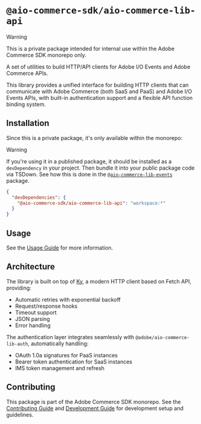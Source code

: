 # `@aio-commerce-sdk/aio-commerce-lib-api`

> [!WARNING]
> This is a private package intended for internal use within the Adobe Commerce SDK monorepo only.

A set of utilities to build HTTP/API clients for Adobe I/O Events and Adobe Commerce APIs.

This library provides a unified interface for building HTTP clients that can communicate with Adobe Commerce (both SaaS and PaaS) and Adobe I/O Events APIs, with built-in authentication support and a flexible API function binding system.

## Installation

Since this is a private package, it's only available within the monorepo:

> [!WARNING]
> If you're using it in a published package, it should be installed as a `devDependency` in your project. Then bundle it into your public package code via TSDown. See how this is done in the [`@aio-commerce-lib-events`](../aio-commerce-lib-events/tsdown.config.ts) package.

```json
{
  "devDependencies": {
    "@aio-commerce-sdk/aio-commerce-lib-api": "workspace:*"
  }
}
```

## Usage

See the [Usage Guide](docs/usage.md) for more information.

## Architecture

The library is built on top of [Ky](https://github.com/sindresorhus/ky), a modern HTTP client based on Fetch API, providing:

- Automatic retries with exponential backoff
- Request/response hooks
- Timeout support
- JSON parsing
- Error handling

The authentication layer integrates seamlessly with `@adobe/aio-commerce-lib-auth`, automatically handling:

- OAuth 1.0a signatures for PaaS instances
- Bearer token authentication for SaaS instances
- IMS token management and refresh

## Contributing

This package is part of the Adobe Commerce SDK monorepo. See the [Contributing Guide](https://github.com/adobe/aio-commerce-sdk/blob/main/.github/CONTRIBUTING.md) and [Development Guide](https://github.com/adobe/aio-commerce-sdk/blob/main/.github/DEVELOPMENT.md) for development setup and guidelines.
